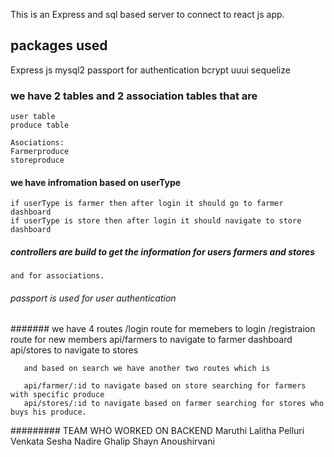 This is an Express and sql based server to connect to react js app.
## packages used
   Express js 
   mysql2
   passport for authentication
   bcrypt
   uuui
   sequelize

### we have 2 tables and 2 association tables that are
    user table
    produce table

    Asociations:
    Farmerproduce
    storeproduce

#### we have infromation based on userType
    if userType is farmer then after login it should go to farmer dashboard
    if userType is store then after login it should navigate to store dashboard

##### controllers are build to get the information for users farmers and stores
    and for associations.
###### passport is used for user authentication
####### we have 4 routes 
       /login route for memebers to login
       /registraion route for new members
       api/farmers to navigate to farmer dashboard
       api/stores to navigate to stores

       and based on search we have another two routes which is

       api/farmer/:id to navigate based on store searching for farmers with specific produce  
       api/stores/:id to navigate based on farmer searching for stores who buys his produce.

######### TEAM WHO WORKED ON BACKEND
     Maruthi Lalitha Pelluri Venkata Sesha
     Nadire Ghalip
     Shayn Anoushirvani


     